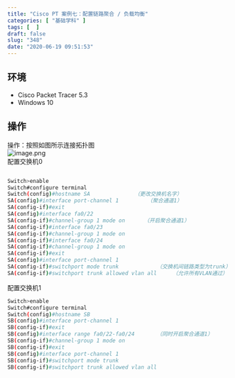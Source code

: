 ```yaml
---
title: "Cisco PT 案例七：配置链路聚合 / 负载均衡"
categories: [ "基础学科" ]
tags: [  ]
draft: false
slug: "348"
date: "2020-06-19 09:51:53"
---
```


<a name="DAUUT"></a>
## 环境
- Cisco Packet Tracer 5.3
- Windows 10
<a name="4z7HD"></a>
## 操作
操作：按照如图所示连接拓扑图<br />![image.png](https://cdn.nlark.com/yuque/0/2020/png/376635/1592216083944-9a513158-ac75-466e-9fec-bd7b3d68e6ef.png#align=left&display=inline&height=245&margin=%5Bobject%20Object%5D&name=image.png&originHeight=245&originWidth=401&size=12879&status=done&style=none&width=401)<br />配置交换机0
```bash

Switch>enable
Switch#configure terminal
Switch(config)#hostname SA              （更改交换机名字）
SA(config)#interface port-channel 1         （聚合通道1）
SA(config-if)#exit
SA(config)#interface fa0/22
SA(config-if)#channel-group 1 mode on      （开启聚合通道1）
SA(config-if)#interface fa0/23
SA(config-if)#channel-group 1 mode on
SA(config-if)#interface fa0/24
SA(config-if)#channel-group 1 mode on
SA(config-if)#exit
SA(config)#interface port-channel 1
SA(config-if)#switchport mode trunk            （交换机间链路类型为trunk）
SA(config-if)#switchport trunk allowed vlan all     （允许所有VLAN通过）
```
配置交换机1
```bash
Switch>enable
Switch#configure terminal
Switch(config)#hostname SB
SB(config)#interface port-channel 1
SB(config-if)#exit
SB(config)#interface range fa0/22-fa0/24       （同时开启聚合通道1）
SB(config-if)#channel-group 1 mode on
SB(config-if)#exit
SB(config)#interface port-channel 1
SB(config-if)#switchport mode trunk
SB(config-if)#switchport trunk allowed vlan all
```
